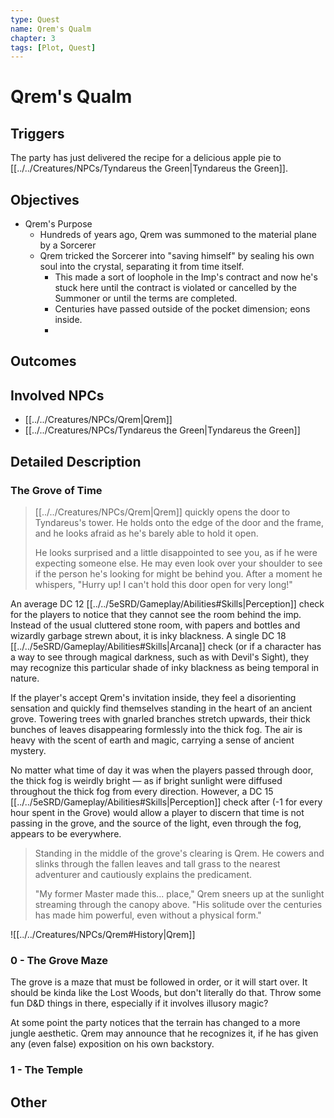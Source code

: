 ```yaml
---
type: Quest
name: Qrem's Qualm
chapter: 3
tags: [Plot, Quest]
---
```


# Qrem's Qualm

## Triggers
The party has just delivered the recipe for a delicious apple pie to [[../../Creatures/NPCs/Tyndareus the Green|Tyndareus the Green]].
## Objectives
- Qrem's Purpose 
	- Hundreds of years ago, Qrem was summoned to the material plane by a Sorcerer 
	- Qrem tricked the Sorcerer into "saving himself" by sealing his own soul into the crystal, separating it from time itself. 
		- This made a sort of loophole in the Imp's contract and now he's stuck here until the contract is violated or cancelled by the Summoner or until the terms are completed.
		- Centuries have passed outside of the pocket dimension; eons inside. 
		- 
## Outcomes

## Involved NPCs
- [[../../Creatures/NPCs/Qrem|Qrem]]
- [[../../Creatures/NPCs/Tyndareus the Green|Tyndareus the Green]]
## Detailed Description

###  The Grove of Time
> [[../../Creatures/NPCs/Qrem|Qrem]] quickly opens the door to Tyndareus's tower. He holds onto the edge of the door and the frame, and he looks afraid as he's barely able to hold it open.
> 
> He looks surprised and a little disappointed to see you, as if he were expecting someone else. He may even look over your shoulder to see if the person he's looking for might be behind you. After a moment he whispers, "Hurry up! I can't hold this door open for very long!"

An average DC 12 [[../../5eSRD/Gameplay/Abilities#Skills|Perception]] check for the players to notice that they cannot see the room behind the imp. Instead of the usual cluttered stone room, with papers and bottles and wizardly garbage strewn about, it is inky blackness. A single DC 18 [[../../5eSRD/Gameplay/Abilities#Skills|Arcana]] check (or if a character has a way to see through magical darkness, such as with Devil's Sight), they may recognize this particular shade of inky blackness as being temporal in nature.

If the player's accept Qrem's invitation inside, they feel a disorienting sensation and quickly find themselves standing in the heart of an ancient grove. Towering trees with gnarled branches stretch upwards, their thick bunches of leaves disappearing formlessly into the thick fog. The air is heavy with the scent of earth and magic, carrying a sense of ancient mystery. 

No matter what time of day it was when the players passed through door, the thick fog is weirdly bright — as if bright sunlight were diffused throughout the thick fog from every direction. However, a DC 15 [[../../5eSRD/Gameplay/Abilities#Skills|Perception]] check after (-1 for every hour spent in the Grove) would allow a player to discern that time is not passing in the grove, and the source of the light, even through the fog, appears to be everywhere.

> Standing in the middle of the grove's clearing is Qrem. He cowers and slinks through the fallen leaves and tall grass to the nearest adventurer and cautiously explains the predicament.
> 
> "My former Master made this... place," Qrem sneers up at the sunlight streaming through the canopy above. "His solitude over the centuries has made him powerful, even without a physical form."

![[../../Creatures/NPCs/Qrem#History|Qrem]]

### 0 - The Grove Maze 

The grove is a maze that must be followed in order, or it will start over. It should be kinda like the Lost Woods, but don't literally do that. Throw some fun D&D things in there, especially if it involves illusory magic? 

At some point the party notices that the terrain has changed to a more jungle aesthetic. Qrem may announce that he recognizes it, if he has given any (even false) exposition on his own backstory. 

### 1 - The Temple

## Other